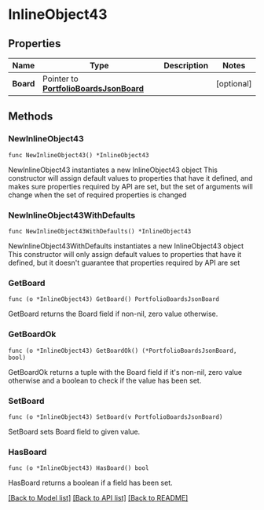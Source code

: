 # InlineObject43

## Properties

Name | Type | Description | Notes
------------ | ------------- | ------------- | -------------
**Board** | Pointer to [**PortfolioBoardsJsonBoard**](_portfolio_boards_json_board.md) |  | [optional] 

## Methods

### NewInlineObject43

`func NewInlineObject43() *InlineObject43`

NewInlineObject43 instantiates a new InlineObject43 object
This constructor will assign default values to properties that have it defined,
and makes sure properties required by API are set, but the set of arguments
will change when the set of required properties is changed

### NewInlineObject43WithDefaults

`func NewInlineObject43WithDefaults() *InlineObject43`

NewInlineObject43WithDefaults instantiates a new InlineObject43 object
This constructor will only assign default values to properties that have it defined,
but it doesn't guarantee that properties required by API are set

### GetBoard

`func (o *InlineObject43) GetBoard() PortfolioBoardsJsonBoard`

GetBoard returns the Board field if non-nil, zero value otherwise.

### GetBoardOk

`func (o *InlineObject43) GetBoardOk() (*PortfolioBoardsJsonBoard, bool)`

GetBoardOk returns a tuple with the Board field if it's non-nil, zero value otherwise
and a boolean to check if the value has been set.

### SetBoard

`func (o *InlineObject43) SetBoard(v PortfolioBoardsJsonBoard)`

SetBoard sets Board field to given value.

### HasBoard

`func (o *InlineObject43) HasBoard() bool`

HasBoard returns a boolean if a field has been set.


[[Back to Model list]](../README.md#documentation-for-models) [[Back to API list]](../README.md#documentation-for-api-endpoints) [[Back to README]](../README.md)


